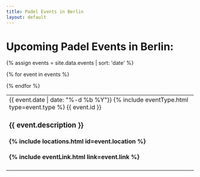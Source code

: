```yaml
---
title: Padel Events in Berlin 
layout: default
---
```

<script src="{{ base.url | prepend: site.url }}/assets/js/filter-events.js"></script>

# Upcoming Padel Events in Berlin:

{% assign events = site.data.events | sort: 'date' %}
<table id="events">

{% for event in events %}
<tr event-date="{{ event.date}}"><td>
    <span class="post-list-heading">{{ event.date | date: "%-d %b %Y"}} {% include eventType.html type=event.type %}
{{ event.id }}
</span>

<h3 class="post-content">
 {{ event.description }}
</h3>
<h4>
{% include locations.html id=event.location %}
</h4>
<h4>
{% include eventLink.html link=event.link %}
</h4>
</td></tr>
{% endfor %}
</table>



